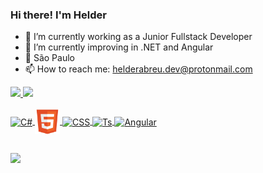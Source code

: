### Hi there! I'm Helder

- 🔭 I’m currently working as a Junior Fullstack Developer
- 🌱 I’m currently improving in .NET and Angular
- 📍 São Paulo
- 📫 How to reach me: helderabreu.dev@protonmail.com

<div align="">
  <a href="https://github.com/helderabreudev">
  <img height="140em" src="https://github-readme-stats.vercel.app/api?username=helderabreudev&show_icons=true&theme=github_dark&include_all_commits=true&count_private=true"/>
  <img height="140em" src="https://github-readme-stats.vercel.app/api/top-langs/?username=helderabreudev&layout=compact&langs_count=7&theme=github_dark"/>
</div>

<div style="display: inline_block"><br>
  <img align="center" alt="C#" height="40" width="40"        src="https://cdn.jsdelivr.net/gh/devicons/devicon/icons/csharp/csharp-original.svg" />
  <img align="center" alt="HTML" height="40" width="40"      src="https://raw.githubusercontent.com/devicons/devicon/master/icons/html5/html5-original.svg" />
  <img align="center" alt="CSS" height="40" width="40"       src="https://cdn.jsdelivr.net/gh/devicons/devicon/icons/css3/css3-original.svg" />
  <img align="center" alt="Ts"  height="40" width="40"       src="https://cdn.jsdelivr.net/gh/devicons/devicon/icons/typescript/typescript-plain.svg" />
  <img align="center" alt="Angular" height="40" width="40"   src="https://cdn.jsdelivr.net/gh/devicons/devicon/icons/angularjs/angularjs-plain.svg" />
</div>
  
  ##
 
<div> 
  <a href="https://www.linkedin.com/in/helderabreu" target="_blank"><img src="https://img.shields.io/badge/-LinkedIn-%230077B5?style=for-the-          badge&logo=linkedin&logoColor=white" target="_blank"></a> 
</div>
